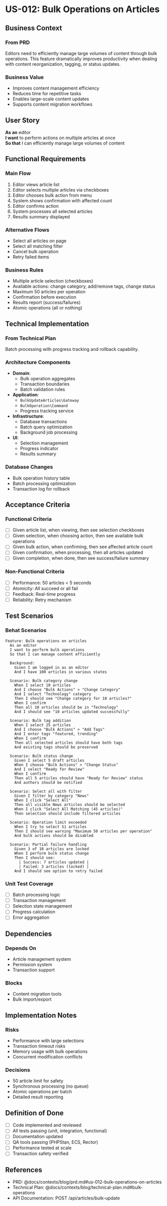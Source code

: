 # US-012: Bulk Operations on Articles

## Business Context

### From PRD
Editors need to efficiently manage large volumes of content through bulk operations. This feature dramatically improves productivity when dealing with content reorganization, tagging, or status updates.

### Business Value
- Improves content management efficiency
- Reduces time for repetitive tasks
- Enables large-scale content updates
- Supports content migration workflows

## User Story

**As an** editor  
**I want** to perform actions on multiple articles at once  
**So that** I can efficiently manage large volumes of content

## Functional Requirements

### Main Flow
1. Editor views article list
2. Editor selects multiple articles via checkboxes
3. Editor chooses bulk action from menu
4. System shows confirmation with affected count
5. Editor confirms action
6. System processes all selected articles
7. Results summary displayed

### Alternative Flows
- Select all articles on page
- Select all matching filter
- Cancel bulk operation
- Retry failed items

### Business Rules
- Multiple article selection (checkboxes)
- Available actions: change category, add/remove tags, change status
- Maximum 50 articles per operation
- Confirmation before execution
- Results report (success/failures)
- Atomic operations (all or nothing)

## Technical Implementation

### From Technical Plan
Batch processing with progress tracking and rollback capability.

### Architecture Components
- **Domain**: 
  - Bulk operation aggregates
  - Transaction boundaries
  - Batch validation rules
- **Application**: 
  - `BulkUpdateArticles\Gateway`
  - `BulkOperation\Command`
  - Progress tracking service
- **Infrastructure**: 
  - Database transactions
  - Batch query optimization
  - Background job processing
- **UI**: 
  - Selection management
  - Progress indicator
  - Results summary

### Database Changes
- Bulk operation history table
- Batch processing optimization
- Transaction log for rollback

## Acceptance Criteria

### Functional Criteria
- [ ] Given article list, when viewing, then see selection checkboxes
- [ ] Given selection, when choosing action, then see available bulk operations
- [ ] Given bulk action, when confirming, then see affected article count
- [ ] Given confirmation, when processing, then all articles updated
- [ ] Given completion, when done, then see success/failure summary

### Non-Functional Criteria
- [ ] Performance: 50 articles < 5 seconds
- [ ] Atomicity: All succeed or all fail
- [ ] Feedback: Real-time progress
- [ ] Reliability: Retry mechanism

## Test Scenarios

### Behat Scenarios
```gherkin
Feature: Bulk operations on articles
  As an editor
  I want to perform bulk operations
  So that I can manage content efficiently

  Background:
    Given I am logged in as an editor
    And I have 100 articles in various states

  Scenario: Bulk category change
    When I select 10 articles
    And I choose "Bulk Actions" > "Change Category"
    And I select "Technology" category
    Then I should see "Change category for 10 articles?"
    When I confirm
    Then all 10 articles should be in "Technology"
    And I should see "10 articles updated successfully"

  Scenario: Bulk tag addition
    When I select 25 articles
    And I choose "Bulk Actions" > "Add Tags"
    And I enter tags "featured, trending"
    When I confirm
    Then all selected articles should have both tags
    And existing tags should be preserved

  Scenario: Bulk status change
    Given I select 5 draft articles
    When I choose "Bulk Actions" > "Change Status"
    And I select "Ready for Review"
    When I confirm
    Then all 5 articles should have "Ready for Review" status
    And authors should be notified

  Scenario: Select all with filter
    Given I filter by category "News"
    When I click "Select All"
    Then all visible News articles should be selected
    When I click "Select All Matching (45 articles)"
    Then selection should include filtered articles

  Scenario: Operation limit exceeded
    When I try to select 51 articles
    Then I should see warning "Maximum 50 articles per operation"
    And bulk actions should be disabled

  Scenario: Partial failure handling
    Given 3 of 10 articles are locked
    When I perform bulk status change
    Then I should see:
      | Success: 7 articles updated |
      | Failed: 3 articles (locked) |
    And I should see option to retry failed
```

### Unit Test Coverage
- [ ] Batch processing logic
- [ ] Transaction management
- [ ] Selection state management
- [ ] Progress calculation
- [ ] Error aggregation

## Dependencies

### Depends On
- Article management system
- Permission system
- Transaction support

### Blocks
- Content migration tools
- Bulk import/export

## Implementation Notes

### Risks
- Performance with large selections
- Transaction timeout risks
- Memory usage with bulk operations
- Concurrent modification conflicts

### Decisions
- 50 article limit for safety
- Synchronous processing (no queue)
- Atomic operations per batch
- Detailed result reporting

## Definition of Done

- [ ] Code implemented and reviewed
- [ ] All tests passing (unit, integration, functional)
- [ ] Documentation updated
- [ ] QA tools passing (PHPStan, ECS, Rector)
- [ ] Performance tested at scale
- [ ] Transaction safety verified

## References

- PRD: @docs/contexts/blog/prd.md#us-012-bulk-operations-on-articles
- Technical Plan: @docs/contexts/blog/technical-plan.md#bulk-operations
- API Documentation: POST /api/articles/bulk-update